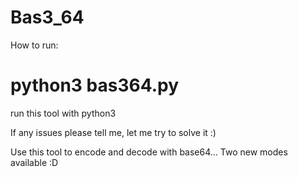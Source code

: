 # Bas3_64

How to run:
  # python3 bas364.py
run this tool with python3


If any issues please tell me, let me try to solve it :)

Use this tool to encode and decode with base64... Two new modes available :D
